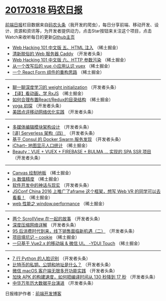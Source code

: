 # [20170318 码农日报](18.md)

[前端日报](https://qdkfweb.cn/c/news)栏目数据来自[码农头条](https://toutiao.qdkfweb.cn/)（我开发的爬虫），每日分享前端、移动开发、设计、资源和资讯等，为开发者提供动力，点击Star按钮来关注这个项目，点击Watch来收听每日的更新[Github主页](https://github.com/kujian/frontendDaily)
* [Web Hacking 101 中文版 五、HTML 注入](https://toutiao.qdkfweb.cn/30774.html) （稀土掘金）
* [清新脱俗的 Web 服务器 Caddy](https://toutiao.qdkfweb.cn/30805.html) （开发者头条）
* [Web Hacking 101 中文版 六、HTTP 参数污染](https://toutiao.qdkfweb.cn/30773.html) （稀土掘金）
* [从一个改写后的 vue 小应用认识 vuex](https://toutiao.qdkfweb.cn/30776.html) （稀土掘金）
* [一个 React Form 组件的重构思路](https://toutiao.qdkfweb.cn/30777.html) （稀土掘金）

***
* [聊一聊深度学习的 weight initialization](https://toutiao.qdkfweb.cn/30801.html) （开发者头条）
* [【译】看动画，学 RxJS](https://toutiao.qdkfweb.cn/30769.html) （稀土掘金）
* [如何合理布置React/Redux的目录结构](https://toutiao.qdkfweb.cn/30781.html) （稀土掘金）
* [yoga 初探](https://toutiao.qdkfweb.cn/30807.html) （开发者头条）
* [美团点评移动网络优化实践](https://toutiao.qdkfweb.cn/30798.html) （开发者头条）

***
* [多媒体编辑模块架构设计](https://toutiao.qdkfweb.cn/30811.html) （开发者头条）
* [[译] Serverless 架构（四）](https://toutiao.qdkfweb.cn/30812.html) （开发者头条）
* [基于 Consul 的 Docker Swarm 服务发现](https://toutiao.qdkfweb.cn/30809.html) （开发者头条）
* [iChart&#8211; 地图显示人口统计](https://toutiao.qdkfweb.cn/30778.html) （稀土掘金）
* [Beauty：VUE + VUEX + FIREBASE + BULMA … 实现的 SPA SSR 项目](https://toutiao.qdkfweb.cn/30802.html) （开发者头条）

***
* [Canvas 绘制地板](https://toutiao.qdkfweb.cn/30779.html) （稀土掘金）
* [js 数值精度](https://toutiao.qdkfweb.cn/30770.html) （稀土掘金）
* [软件开发中的神话与现实](https://toutiao.qdkfweb.cn/30804.html) （开发者头条）
* [JSConf China 2016 上推广了aframe 这个框架，想写 Web VR 的同学可以去看看！](https://toutiao.qdkfweb.cn/30771.html) （稀土掘金）
* [web 性能之 window.performance](https://toutiao.qdkfweb.cn/30772.html) （稀土掘金）

***
* [两个 ScrollView 在一起的故事](https://toutiao.qdkfweb.cn/30808.html) （开发者头条）
* [深度压缩网络详解](https://toutiao.qdkfweb.cn/30810.html) （开发者头条）
* [95 后消费时代到来，线下销售面临新机遇（二）](https://toutiao.qdkfweb.cn/30803.html) （开发者头条）
* [项目填坑记 &#8211; cookie](https://toutiao.qdkfweb.cn/30780.html) （稀土掘金）
* [一只基于 Vue2.x 的移动端 &amp; 微信 UI。 -YDUI Touch](https://toutiao.qdkfweb.cn/30775.html) （稀土掘金）

***
* [7 行 Python 的人脸识别](https://toutiao.qdkfweb.cn/30796.html) （开发者头条）
* [比特币的私钥、公钥和地址是什么？](https://toutiao.qdkfweb.cn/30806.html) （开发者头条）
* [微信 macOS 客户端无限多开功能实践](https://toutiao.qdkfweb.cn/30800.html) （开发者头条）
* [加快 APK 的构建速度，如何把编译时间从 130 秒降到 17 秒](https://toutiao.qdkfweb.cn/30795.html) （开发者头条）
* [中华万年历大数据平台演进](https://toutiao.qdkfweb.cn/30797.html) （开发者头条）

日报维护作者：[前端开发博客](https://qdkfweb.cn/) 